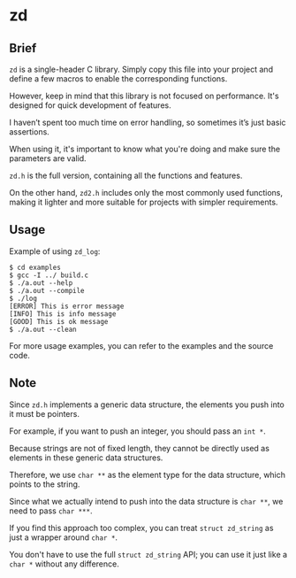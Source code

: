 # zd

## Brief
`zd` is a single-header C library. Simply copy this file into your project and define a few macros to enable the corresponding functions.

However, keep in mind that this library is not focused on performance. It's designed for quick development of features. 

I haven’t spent too much time on error handling, so sometimes it’s just basic assertions. 

When using it, it's important to know what you're doing and make sure the parameters are valid.

`zd.h` is the full version, containing all the functions and features. 

On the other hand, `zd2.h` includes only the most commonly used functions, making it lighter and more suitable for projects with simpler requirements.

## Usage

Example of using `zd_log`:

```console
$ cd examples
$ gcc -I ../ build.c
$ ./a.out --help
$ ./a.out --compile
$ ./log
[ERROR] This is error message
[INFO] This is info message
[GOOD] This is ok message
$ ./a.out --clean
```

For more usage examples, you can refer to the examples and the source code.

## Note

Since `zd.h` implements a generic data structure, the elements you push into it must be pointers.

For example, if you want to push an integer, you should pass an `int *`.

Because strings are not of fixed length, they cannot be directly used as elements in these generic data structures.

Therefore, we use `char **` as the element type for the data structure, which points to the string.

Since what we actually intend to push into the data structure is `char **`, we need to pass `char ***`.

If you find this approach too complex, you can treat `struct zd_string` as just a wrapper around `char *`. 

You don't have to use the full `struct zd_string` API; you can use it just like a `char *` without any difference.
